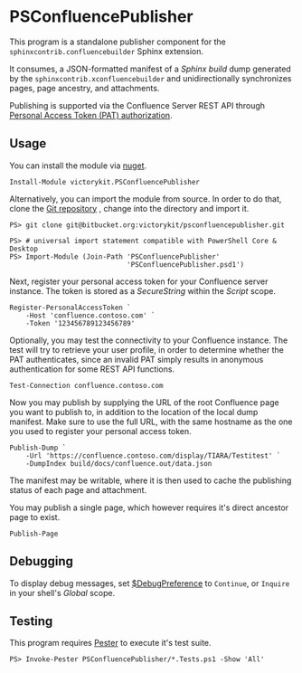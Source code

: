 # PSConfluencePublisher

This program is a standalone publisher component for the 
`sphinxcontrib.confluencebuilder` Sphinx extension.

It consumes, a JSON-formatted manifest of a *Sphinx build* dump generated by 
the ``sphinxcontrib.xconfluencebuilder`` and unidirectionally synchronizes 
pages, page ancestry, and attachments.

Publishing is supported via the Confluence Server REST API through 
[Personal Access Token (PAT) authorization](https://confluence.atlassian.com/enterprise/using-personal-access-tokens-1026032365.html).

## Usage

You can install the module via [nuget](https://www.nuget.org).

```
Install-Module victorykit.PSConfluencePublisher
```

Alternatively, you can import the module from source. In order to do that, 
clone the 
[Git repository](https://bitbucket.org/victorykit/psconfluencepublisher/src)
, change into the directory and import it.

```
PS> git clone git@bitbucket.org:victorykit/psconfluencepublisher.git
```

```
PS> # universal import statement compatible with PowerShell Core & Desktop
PS> Import-Module (Join-Path 'PSConfluencePublisher'
                             'PSConfluencePublisher.psd1')
```

Next, register your personal access token for your Confluence server instance. 
The token is stored as a *SecureString* within the *Script* scope.

```
Register-PersonalAccessToken `
    -Host 'confluence.contoso.com' `
    -Token '123456789123456789'
```

Optionally, you may test the connectivity to your Confluence instance. The test
will try to retrieve your user profile, in order to determine whether the PAT 
authenticates, since an invalid PAT simply results in anonymous authentication 
for some REST API functions.

```
Test-Connection confluence.contoso.com
```

Now you may publish by supplying the URL of the root Confluence page 
you want to publish to, in addition to the location of the local dump manifest. 
Make sure to use the full URL, with the same hostname as the one you used to 
register your personal access token.

```
Publish-Dump `
    -Url 'https://confluence.contoso.com/display/TIARA/Testitest' `
    -DumpIndex build/docs/confluence.out/data.json
```

The manifest may be writable, where it is then used to cache the publishing 
status of each page and attachment.

You may publish a single page, which however requires it's direct ancestor page 
to exist.

```
Publish-Page
```

## Debugging

To display debug messages, set 
[$DebugPreference](https://learn.microsoft.com/en-us/powershell/module/microsoft.powershell.core/about/about_preference_variables?view=powershell-7.3#debugpreference)
to `Continue`, or `Inquire` in your shell's *Global* scope.

## Testing

This program requires [Pester](https://pester.dev/) to execute it's test suite.

``PS> Invoke-Pester PSConfluencePublisher/*.Tests.ps1 -Show 'All'``